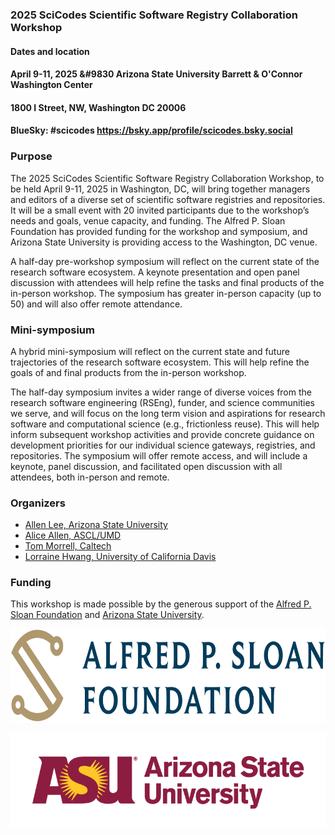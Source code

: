 ### 2025 SciCodes Scientific Software Registry Collaboration Workshop 
#### Dates and location
#### April 9-11, 2025 &#9830 Arizona State University Barrett & O'Connor Washington Center
#### 1800 I Street, NW, Washington DC 20006
#### BlueSky: #scicodes https://bsky.app/profile/scicodes.bsky.social

### Purpose

The 2025 SciCodes Scientific Software Registry Collaboration Workshop, to be held April 9-11, 2025 in Washington, DC, will bring together managers and editors of a diverse set of scientific software registries and repositories. It will be a small event with 20 invited participants due to the workshop’s needs and goals, venue capacity, and funding. The Alfred P. Sloan Foundation has provided funding for the workshop and symposium, and Arizona State University is providing access to the Washington, DC venue.

A half-day pre-workshop symposium will reflect on the current state of the research software ecosystem. A keynote presentation and open panel discussion with attendees will help refine the tasks and final products of the in-person workshop. The symposium has greater in-person capacity (up to 50) and will also offer remote attendance.

### Mini-symposium

A hybrid mini-symposium will reflect on the current state and future trajectories of the research software ecosystem. This will help refine the goals of and final products from the in-person workshop.

The half-day symposium invites a wider range of diverse voices from the research software engineering (RSEng), funder, and science communities we serve, and will focus on the long term vision and aspirations for research software and computational science (e.g., frictionless reuse). This will help inform subsequent workshop activities and provide concrete guidance on development priorities for our individual science gateways, registries, and repositories. The symposium will offer remote access, and will include a keynote, panel discussion, and facilitated open discussion with all attendees, both in-person and remote.

### Organizers

- [Allen Lee, Arizona State University](https://orcid.org/0000-0002-6523-6079)
- [Alice Allen, ASCL/UMD](https://orcid.org/0000-0003-3477-2845)
- [Tom Morrell, Caltech](https://orcid.org/0000-0001-9266-5146)
- [Lorraine Hwang, University of California Davis](https://orcid.org/0000-0002-1021-3101)

<!--
### [Agenda](Agenda.md)

### [Remote access](RemoteAccess.md)

### [Logistics](Logistics.md)  

### [Participants](Participants.md)

### [Links for workshop activities](ActivitiesLinks.md)

### [Workshop and presentation slides](https://github.com/ASCLnet/SWRegistryWorkshop/tree/master/presentations)  

### [Workshop evaluation](https://forms.gle/ksjx6o6pNkbS8gsSA)  

### [Workshop products and results](Products/Products.md)

### [Photo album](https://mikehucka.smugmug.com/Work/Software-meetings/SSRCW-2019/)  
-->

### Funding

This workshop is made possible by the generous support of the [Alfred P. Sloan Foundation](https://sloan.org/) and [Arizona State University](https://www.asu.edu).

<a href="https://sloan.org/"><img class="centered" height="150" src="assets/logos/sloan-logo.png"></a>

<a href="https://www.asu.edu/"><img class="centered" height="150" src="assets/logos/asu-logo.png"></a>

